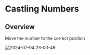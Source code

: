 # Castling Numbers
## Overview
Move the number to the correct position

![2024-07-04 23-00-49](https://github.com/HorneOnne/Freelance_CastlingNumbers/assets/65548001/bbcd9d70-42ed-4375-ad70-35293d5d3f91)
